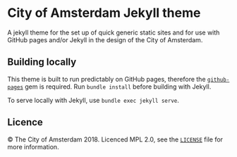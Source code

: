 # City of Amsterdam Jekyll theme

A jekyll theme for the set up of quick generic static sites and for use with GitHub pages and/or Jekyll in the design of the City of Amsterdam.

## Building locally

This theme is built to run predictably on GitHub pages, therefore the [`github-pages`](https://github.com/github/pages-gem) gem is required. Run `bundle install` before building with Jekyll.

To serve locally with Jekyll, use `bundle exec jekyll serve`.

## Licence

© The City of Amsterdam 2018. Licenced MPL 2.0, see the [`LICENSE`](LICENSE) file for more information.
